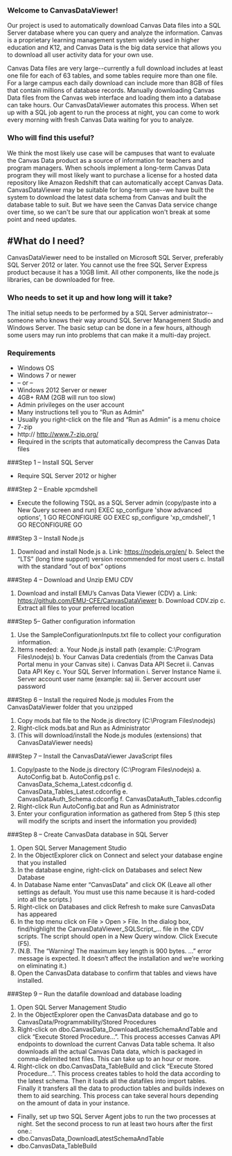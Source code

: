 ### Welcome to CanvasDataViewer!

Our project is used to automatically download Canvas Data files into a SQL Server database where you can query and analyze the information.  Canvas is a proprietary learning management system widely used in higher education and K12, and Canvas Data is the big data service that allows you to download all user activity data for your own use.  

Canvas Data files are very large--currently a full download includes at least one file for each of 63 tables, and some tables require more than one file.  For a large campus each daily download can include more than 8GB of files that contain millions of database records.  Manually downloading Canvas Data files from the Canvas web interface and loading them into a database can take hours.  Our CanvasDataViewer automates this process.  When set up with a SQL job agent to run the process at night, you can come to work every morning with fresh Canvas Data waiting for you to analyze.

### Who will find this useful?  

We think the most likely use case will be campuses that want to evaluate the Canvas Data product as a source of information for teachers and program managers.  When schools implement a long-term Canvas Data program they will most likely want to purchase a license for a hosted data repository like Amazon Redshift that can automatically accept Canvas Data.  
CanvasDataViewer may be suitable for long-term use--we have built the system to download the latest data schema from Canvas and built the database table to suit.  But we have seen the Canvas Data service change over time, so we can't be sure that our application won't break at some point and need updates.

## #What do I need?

CanvasDataViewer need to be installed on Microsoft SQL Server, preferably SQL Server 2012 or later.  You cannot use the free SQL Server Express product because it has a 10GB limit.  All other components, like the node.js libraries, can be downloaded for free.

### Who needs to set it up and how long will it take?

The initial setup needs to be performed by a SQL Server administrator--someone who knows their way around SQL Server Management Studio and Windows Server.  The basic setup can be done in a few hours, although some users may run into problems that can make it a multi-day project.

### Requirements
*	Windows OS 
  *	Windows 7 or newer 
  *	–  or  –   
  *	Windows 2012 Server or newer
  *	4GB+ RAM (2GB will run too slow)
*	Admin privileges on the user account
  *	Many instructions tell you to “Run as Admin”
  *	Usually you right-click on the file and “Run as Admin” is a menu choice
*	7-zip
  *	http:// http://www.7-zip.org/
  *	Required in the scripts that automatically decompress the Canvas Data files
  
###Step 1 – Install SQL Server
*	Require SQL Server 2012 or higher

###Step 2 – Enable xpcmdshell
*	Execute the following TSQL as a SQL Server admin (copy/paste into a New Query screen and run)
EXEC sp_configure 'show advanced options', 1
GO
RECONFIGURE
GO
EXEC sp_configure 'xp_cmdshell', 1
GO
RECONFIGURE
GO

###Step 3 – Install Node.js
1.	Download and install Node.js
a.	Link: https://nodejs.org/en/
b.	Select the “LTS” (long time support) version recommended for most users
c.	Install with the standard “out of box” options

###Step 4 – Download and Unzip EMU CDV
1.	Download and install EMU’s Canvas Data Viewer (CDV)
  a.	Link: https://github.com/EMU-CFE/CanvasDataViewer
  b.	Download CDV.zip
  c.	Extract all files to your preferred location
  
###Step 5– Gather configuration information
1.	Use the SampleConfigurationInputs.txt file to collect your configuration information.  
2.	Items needed:
  a.	Your Node.js install path (example: C:\Program Files\nodejs)
  b.	Your Canvas Data credentials (from the Canvas Data Portal menu in your Canvas site)
    i.	Canvas Data API Secret
    ii.	Canvas Data API Key
  c.	Your SQL Server Information
    i.	Server Instance Name
    ii.	Server account user name (example: sa)
    iii.	Server account user password
    
###Step 6 – Install the required Node.js modules
From the CanvasDataViewer folder that you unzipped 
1.	Copy mods.bat file to the Node.js directory (C:\Program Files\nodejs)
2.	Right-click mods.bat and Run as Administrator
3.	(This will download/install the Node.js modules (extensions) that CanvasDataViewer needs)

###Step 7 – Install the CanvasDataViewer JavaScript files
1.	Copy/paste to the Node.js directory (C:\Program Files\nodejs) 
  a.	AutoConfig.bat
  b.	AutoConfig.ps1
  c.	CanvasData_Schema_Latest.cdconfig
  d.	CanvasData_Tables_Latest.cdconfig
  e.	CanvasDataAuth_Schema.cdconfig
  f.	CanvasDataAuth_Tables.cdconfig 
2.	Right-click Run AutoConfig.bat and Run as Administrator
3.	Enter your configuration information as gathered from Step 5 (this step will modify the scripts and insert the information you provided)

###Step 8 – Create CanvasData database in SQL Server
1.	Open SQL Server Management Studio
2.	In the ObjectExplorer click on Connect and select your database engine that you installed
3.	In the database engine, right-click on Databases and select New Database
4.	In Database Name enter “CanvasData” and click OK (Leave all other settings as default. You must use this name because it is hard-coded into all the scripts.)
5.	Right-click on Databases and click Refresh to make sure CanvasData has appeared
6.	In the top menu click on File > Open > File.  In the dialog box, find/highlight the CanvasDataViewer_SQLScript_... file in the CDV scripts. The script should open in a New Query window.  Click Execute (F5).
7.	(N.B. The “Warning! The maximum key length is 900 bytes. …” error message is expected.  It doesn’t affect the installation and we’re working on eliminating it.)
8.	Open the CanvasData database to confirm that tables and views have installed.

###Step 9 – Run the datafile download and database loading
1.	Open SQL Server Management Studio
2.	In the ObjectExplorer open the CanvasData database and go to CanvasData/Programmability/Stored Procedures
3.	Right-click on dbo.CanvasData_DownloadLatestSchemaAndTable and click “Execute Stored Procedure…”.  This process accesses Canvas API endpoints to download the current Canvas Data table schema.  It also downloads all the actual Canvas Data data, which is packaged in comma-delimited text files.  This can take up to an hour or more.
4.	Right-click on dbo.CanvasData_TableBuild and click “Execute Stored Procedure…”.  This process creates tables to hold the data according to the latest schema.  Then it loads all the datafiles into import tables.  Finally it transfers all the data to production tables and builds indexes on them to aid searching.  This process can take several hours depending on the amount of data in your instance.
*	Finally, set up two SQL Server Agent jobs to run the two processes at night.  Set the second process to run at least two hours after the first one.:
  *	dbo.CanvasData_DownloadLatestSchemaAndTable
  *	dbo.CanvasData_TableBuild


